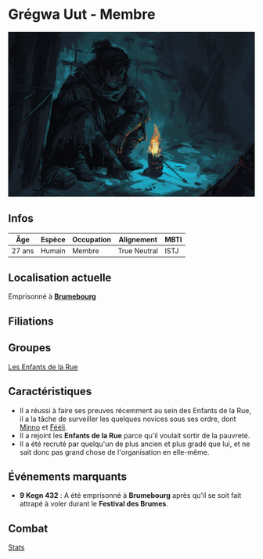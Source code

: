 # Grégwa Uut - Membre
![Grégwa](../../../_images/bandit_ombre.webp)

## Infos 

| Âge | Espèce | Occupation | Alignement | MBTI |
| --- | ------ | ---------- | ---------- | ---- |
| 27 ans | Humain | Membre | True Neutral | ISTJ |

## Localisation actuelle
Emprisonné à [**Brumebourg**](../../VILLES/Brumebourg.md)

## Filiations

## Groupes 
[Les Enfants de la Rue](./_Organisation.md)

## Caractéristiques
* Il a réussi à faire ses preuves récemment au sein des Enfants de la Rue, il a la tâche de surveiller les quelques novices sous ses ordre, dont [Minno](./Minno.md) et [Fééli](./Fééli.md).
* Il a rejoint les **Enfants de la Rue** parce qu'il voulait sortir de la pauvreté. 
* Il a été recruté par quelqu'un de plus ancien et plus gradé que lui, et ne sait donc pas grand chose de l'organisation en elle-même.

## Événements marquants
* **9 Kegn 432** : A été emprisonné à **Brumebourg** après qu'il se soit fait attrapé à voler durant le **Festival des Brumes**.

## Combat
[Stats](../../../STAT_BLOCKS/CLASS/Eclaireur.md)
